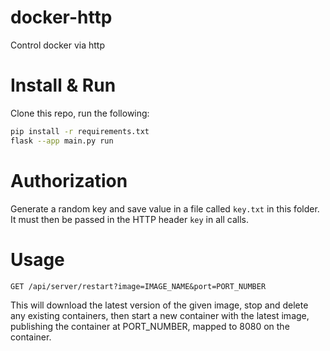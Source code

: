 # docker-http
Control docker via http

# Install & Run
Clone this repo, run the following:

```sh
pip install -r requirements.txt
flask --app main.py run
```

# Authorization
Generate a random key and save value in a file called `key.txt` in this folder. It must then be passed in the HTTP header `key` in all calls.

# Usage
`GET /api/server/restart?image=IMAGE_NAME&port=PORT_NUMBER`

This will download the latest version of the given image, stop and delete any existing containers, then start a new container with the latest image, publishing the container at PORT_NUMBER, mapped to 8080 on the container.

